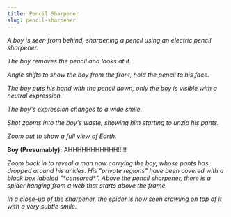 ```yaml
---
title: Pencil Sharpener
slug: pencil-sharpener
---
```


_A boy is seen from behind, sharpening a pencil using an electric pencil sharpener._

_The boy removes the pencil and looks at it._

_Angle shifts to show the boy from the front, hold the pencil to his face._

_The boy puts his hand with the pencil down, only the boy is visible with a neutral expression._

_The boy's expression changes to a wide smile._

_Shot zooms into the boy's waste, showing him starting to unzip his pants._

_Zoom out to show a full view of Earth._

**Boy (Presumably):** AHHHHHHHHHHH!!!!!

_Zoom back in to reveal a man now carrying the boy, whose pants has dropped around his ankles. His "private regions" have been covered with a black box labeled "\*censored\*". Above the pencil sharpener, there is a spider hanging from a web that starts above the frame._

_In a close-up of the sharpener, the spider is now seen crawling on top of it with a very subtle smile._
